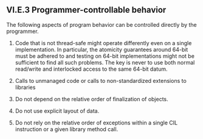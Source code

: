 ## VI.E.3 Programmer-controllable behavior

The following aspects of program behavior can be controlled directly by the programmer.

 1. Code that is not thread-safe might operate differently even on a single implementation. In particular, the atomicity guarantees around 64-bit must be adhered to and testing on 64-bit implementations might not be sufficient to find all such problems. The key is never to use both normal read/write and interlocked access to the same 64-bit datum.

 2. Calls to unmanaged code or calls to non-standardized extensions to libraries

 3. Do not depend on the relative order of finalization of objects.

 4. Do not use explicit layout of data.

 5. Do not rely on the relative order of exceptions within a single CIL instruction or a given library method call.
